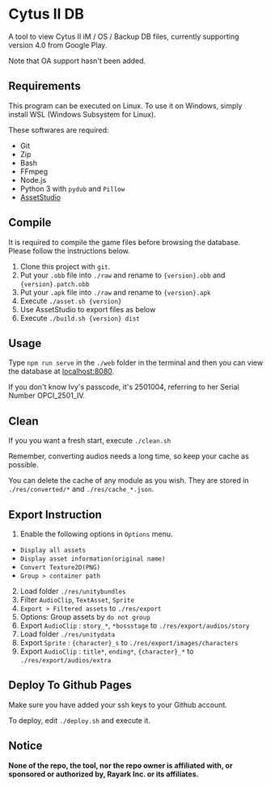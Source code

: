 # Cytus II DB

A tool to view Cytus II iM / OS / Backup DB files, currently supporting version 4.0 from Google Play.

Note that OA support hasn't been added.

## Requirements

This program can be executed on Linux. To use it on Windows, simply install WSL (Windows Subsystem for Linux).

These softwares are required:

- Git
- Zip
- Bash
- FFmpeg
- Node.js
- Python 3 with `pydub` and `Pillow`
- [AssetStudio](https://github.com/Perfare/AssetStudio)

## Compile

It is required to compile the game files before browsing the database. Please follow the instructions below.

1. Clone this project with `git`.
2. Put your `.obb` file into `./raw` and rename to `{version}.obb` and `{version}.patch.obb`
3. Put your `.apk` file into `./raw` and rename to `{version}.apk`
4. Execute `./asset.sh {version}`
5. Use AssetStudio to export files as below
6. Execute `./build.sh {version} dist`

## Usage

Type `npm run serve` in the `./web` folder in the terminal and then you can view the database at [localhost:8080](http://localhost:8080).

If you don't know Ivy's passcode, it's 2501004, referring to her Serial Number OPCI_2501_IV.

## Clean

If you you want a fresh start, execute `./clean.sh`

Remember, converting audios needs a long time, so keep your cache as possible.

You can delete the cache of any module as you wish. They are stored in `./res/converted/*` and `./res/cache_*.json`.

## Export Instruction

1.  Enable the following options in `Options` menu.
- `Display all assets`
- `Display asset information(original name)`
- `Convert Texture2D(PNG)`
- `Group > container path`
2.  Load folder `./res/unitybundles`
3.  Filter `AudioClip`, `TextAsset`, `Sprite`
4.  `Export > Filtered assets` to `./res/export`
5.  Options: Group assets by `do not group`
6.  Export `AudioClip` : `story_*`, `*bossstage` to `./res/export/audios/story`
7.  Load folder `./res/unitydata`
8.  Export `Sprite` : `{character}_s` to `./res/export/images/characters`
9.  Export `AudioClip` : `title*`, `ending*`, `{character}_*` to `./res/export/audios/extra`

## Deploy To Github Pages

Make sure you have added your ssh keys to your Github account.

To deploy, edit `./deploy.sh` and execute it.

## Notice

**None of the repo, the tool, nor the repo owner is affiliated with, or sponsored or authorized by, Rayark Inc. or its affiliates.**
